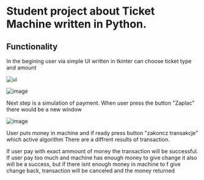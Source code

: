 # Student project about Ticket Machine written in Python. 


## Functionality

In the begining user via simple UI written in tkinter can choose ticket type and amount


![ui](https://user-images.githubusercontent.com/79667127/140550949-dcde28f3-7c67-48ee-8e9f-5888f173a5d1.png)

![image](https://user-images.githubusercontent.com/79667127/140551046-2e3db1bd-a876-4e9b-b450-1aedb796ca96.png)

Next step is a simulation of payment. When user press the button "Zaplac" there would be a new window

![image](https://user-images.githubusercontent.com/79667127/140551239-255a89b3-6b49-4930-9f8d-75014a503418.png)

User puts money in machine and if ready press button "zakoncz transakcje" which active algorithm
There are a diffrent results of transaction. 

If user pay with exact ammount of money the transaction will be successful.
If user pay too much and machine has enough money to give change it also will be a success, but if there isnt enough money in machine to f
give change back, transaction will be canceled and the money returned

